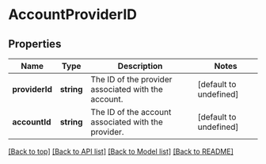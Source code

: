 # AccountProviderID

## Properties

|Name | Type | Description | Notes|
|------------ | ------------- | ------------- | -------------|
|**providerId** | **string** | The ID of the provider associated with the account. | [default to undefined]|
|**accountId** | **string** | The ID of the account associated with the provider. | [default to undefined]|




[[Back to top]](#) [[Back to API list]](../../README.md#documentation-for-api-endpoints) [[Back to Model list]](../../README.md#documentation-for-models) [[Back to README]](../../README.md)
